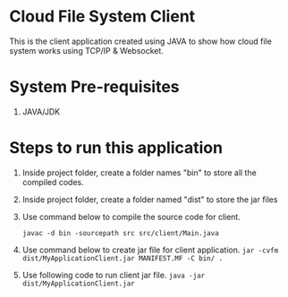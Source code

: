 # Cloud File System Client
This is the client application created using JAVA to show how cloud file system works using TCP/IP & Websocket.

# System Pre-requisites
1. JAVA/JDK

# Steps to run this application
1. Inside project folder, create a folder names "bin" to store all the compiled codes.
2. Inside project folder, create a folder named "dist" to store the jar files
3. Use command below to compile the source code for client.

    `javac -d bin -sourcepath src src/client/Main.java`
4. Use command below to create jar file for client application.
   `jar -cvfm dist/MyApplicationClient.jar MANIFEST.MF -C bin/ .
   ` 
    
5. Use following code to run client jar file.
    `java -jar dist/MyApplicationClient.jar`